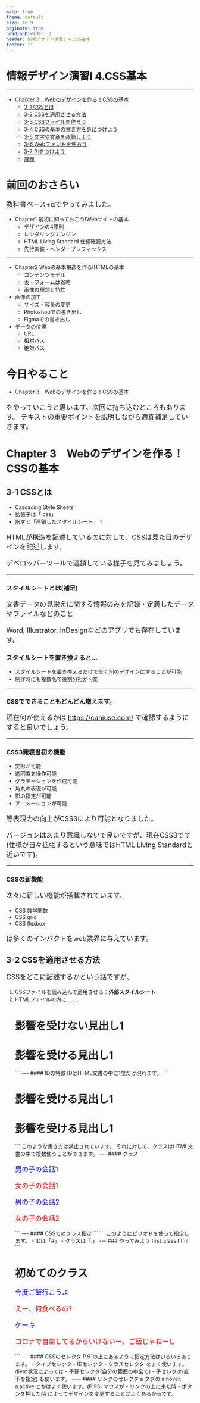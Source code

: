 ```yaml
---
marp: true
theme: default
size: 16:9
paginate: true
headingDivider: 2
header: 情報デザイン演習I 4.CSS基本
footer: ""
---
```


# 情報デザイン演習I 4.CSS基本<!-- omit in toc -->

---

- [Chapter 3　Webのデザインを作る！CSSの基本](#chapter-3webのデザインを作るcssの基本)
  - [3-1 CSSとは](#3-1-cssとは)
  - [3-2 CSSを適用させる方法](#3-2-cssを適用させる方法)
  - [3-3 CSSファイルを作ろう](#3-3-cssファイルを作ろう)
  - [3-4 CSSの基本の書き方を身につけよう](#3-4-cssの基本の書き方を身につけよう)
  - [3-5 文字や文章を装飾しよう](#3-5-文字や文章を装飾しよう)
  - [3-6 Webフォントを使おう](#3-6-webフォントを使おう)
  - [3-7 色をつけよう](#3-7-色をつけよう)
  - [課題](#課題)



# 前回のおさらい<!-- omit in toc -->
教科書ベース+αでやってみました。
- Chapter1 最初に知っておこう!Webサイトの基本
  - デザインの4原則
  - レンダリングエンジン
  - HTML Living Standard 仕様確認方法
  - 先行実装・ベンダープレフィックス

---
- Chapter2 Webの基本構造を作る!HTMLの基本
  - コンテンツモデル
  - 表・フォームは省略
  - 画像の種類と特性
- 画像の加工
  - サイズ・容量の変更
  - Photoshopでの書き出し
  - Figmaでの書き出し
- データの位置
  - URL
  - 相対パス
  - 絶対パス

# 今日やること<!-- omit in toc -->
- Chapter 3　Webのデザインを作る！CSSの基本

をやっていこうと思います。次回に持ち込むところもあります。
テキストの重要ポイントを説明しながら適宜補足していきます。

# Chapter 3　Webのデザインを作る！CSSの基本

## 3-1 CSSとは
- Cascading Style Sheets
- 拡張子は「.css」
- 訳すと「連鎖したスタイルシート」？

HTMLが構造を記述しているのに対して、CSSは見た目のデザインを記述します。

デベロッパーツールで連鎖している様子を見てみましょう。

---
### スタイルシートとは(補足)<!-- omit in toc -->
文書データの見栄えに関する情報のみを記録・定義したデータやファイルなどのこと

Word, Illustrator, InDesignなどのアプリでも存在しています。

### スタイルシートを置き換えると...<!-- omit in toc -->
- スタイルシートを置き換えるだけで全く別のデザインにすることが可能
- 制作時にも複数名で役割分担が可能

---
### CSSでできることもどんどん増えます。<!-- omit in toc -->

現在何が使えるかは
https://caniuse.com/
で確認するようにすると良いでしょう。

---
### CSS3発表当初の機能<!-- omit in toc -->
- 変形が可能
- 透明度を操作可能
- グラデーションを作成可能
- 角丸の表現が可能
- 影の指定が可能
- アニメーションが可能

等表現力の向上がCSS3により可能となりました。

バージョンはあまり意識しないで良いですが、現在CSS3です(仕様が日々拡張するという意味ではHTML Living Standardと近いです)。

---
### CSSの新機能<!-- omit in toc -->

次々に新しい機能が搭載されています。

- CSS 数学関数
- CSS grid
- CSS flexbox

は多くのインパクトをweb業界に与えています。

## 3-2 CSSを適用させる方法
CSSをどこに記述するかという話ですが、
1. CSSファイルを読み込んで適用させる：**外部スタイルシート**
2. HTMLファイルの<head>内に<style>タグで指定する：**内部スタイルシート**
3. HTMLタグの中にstyle属性を指定する：**インラインCSS**

と3つ記載あるので、まずは試してみましょう。

---
### やってみよう<!-- omit in toc -->
1. VSCを開いて、ID_ROOTが開かれていることを確認
2. 今日の作業フォルダ**ID_04**を作成,その中に**c3-02**フォルダを作成
3. 03-02の中にc3-02-1.htmlを作成して、P.89を入力
4. 同じくstyle.cssを作成して

```
h1 {
   color: red;
}
p {
   font-size: 18px;
}
```
5. c3-02-2.htmlを作成してP.90を入力
6. c3-03-3.htmlを作成してP.91を入力

どのhtmlも同じように見えますか？

---
### どれ使うの？<!-- omit in toc -->
結論から言えば、
> cssの記述には「1. CSSファイルを読み込んで適用させる」を使いましょう。

ちょっとした実験などをするときに2を、3はよっぽどの理由がない限り使いません。

理由としては、
> 複数ページのデザインを一括で変更したいから

となります。

## 3-3 CSSファイルを作ろう
1. **ID_04**に**c3-03**フォルダを作成
2. その中にstyle.cssを作成してP.92を記述
3. **c3-03**に**c-03-2.html**を作成してP.93を記述
4. Live Serverで見てみよう。

## 3-4 CSSの基本の書き方を身につけよう
セレクタ・プロパティ・値の3つを組み合わせて記述します。
```
セレクタ {
   プロパティ1: 値1;
   プロパティ2: 値2;
}
```
のように書いていきます。「:」とその後のスペース、「;」を間違えないように。
- セレクタ：どこの要素の
- プロパティ：何を
- 値：これにしてください

という感じです。

---
### 書くときのルール<!-- omit in toc -->
- 改行、最初は入れておきましょう(省略可能)
- 半角英数字で書く
- 小文字を使おう
- 複数のセレクタに指定するときは、「,」で区切ります。
- 単位は「px」「%」「rem」あたりから覚えよう。(本当は色々あります)

---
### divタグ<!-- omit in toc -->
P.96の下に記載があるので、説明します。
デザイン的な表現をアシストするためのタグです。

---
### やってみよう<!-- omit in toc -->
1. **ID_04**に**c3-04**フォルダを作成
2. その中にstyle.cssを作成しよう(p.96右)
3. c3-04-1.htmlを作成して、bodyタグの中に(p.96左)をかこう。style.cssにリンクを忘れずに。

---
### 答え<!-- omit in toc -->
style.cssはそのままでいいですが、c3-04-1.htmlは
```
<!DOCTYPE html>
<html>
   <head>
      <meta charset="UTF-8">
      <title>c3-04-1</title>
      <link rel="stylesheet" href="style.css">
   </head>
   <body>
      <div>
         <p>まんまる子猫</p>
      </div>
      <p>のんびり子猫</p>
   </body>
</html>
```

この教科書いきなり省くなぁ...

---
### 要素の中の要素を指定するセレクタ<!-- omit in toc -->
```
div p {
   color: red;
}
```
だと、divタグの中にあるpタグとなります。

```
div, p{
   color: red;
}
```
だと、divタグとpタグに指定するでしたね。

あとでもう少しやりますが、一応セレクタチートシート貼っておきます。
- [CSSセレクタのチートシート](https://webliker.info/css-selector-cheat-sheet/)

---
### 覚えなくていいよ<!-- omit in toc -->
色々なことを教えていきますが、
> こんなことできるんだ

ということを知っておけばいいです。
あとは、必要な時に、「チートシート」でググりましょう。

次から始まるプロパティも同様です。覚えるではなく、何を制御できるかを知っておきましょう。



## 3-5 文字や文章を装飾しよう

### 文字の大きさを変える「font-size」<!-- omit in toc -->
単位について実験してみましょう。

**この後、htmlファイルはbodyタグの中しか記載しないことにします。**(教科書がそうなんだもん)

style.cssへのリンクを忘れずに。

この意味わかるかな？

---
### やってみよう<!-- omit in toc -->
1. **ID_04**に**c3-05**フォルダを作成
2. その中にstyle.cssを作成しよう(p.97)
3. c3-05-1.htmlを作成して

```
<h1>猫の一日</h1>
<h2>ひたすら寝ています</h2>
<p>猫は毎日12〜16時間は睡眠を取ると言われています。
ただし、熟睡している時間は意外と少なく、ほとんどが浅い眠りです。
物音がするとすぐ目を覚ますのはそのせいなんですね。</p>
```

文字の大きさが変わる理由が単位とともに理解できるでしょうか？
デベロッパーツールも使ってみましょう。

---
### 適切な文字サイズは？<!-- omit in toc -->
- 本文は14~18px程度が一般的
- 文字サイズのバリエーションは増やしすぎないようにしましょう。
  
---
### 見出しとジャンプ率<!-- omit in toc -->
- 見出しと本文の文字サイズの比率を**ジャンプ率**と呼びます。
- 高いと躍動的で楽しい雰囲気
- 低いと上品で落ち着いた雰囲気

---
### フォントの種類を変える「font-family」<!-- omit in toc -->
この辺から、「こんなことができるよ」なので、説明にして演習はパスします。

と、Windows, Macともにインストール済みのデバイスフォントは同じフォントが少ないので結局、無難な組み合わせを

- [【2023年版】font-familyの正しい指定方法・タイプ別おすすめフォント設定例](https://willcloud.jp/knowhow/font-family/)
- [2024年に最適なfont-familyの書き方](https://ics.media/entry/200317/)
- [2025年に最適なfont-familyの書き方](https://ics.media/entry/200317/)

などで調べることになります。(おすすめのfont-family設定例)

どうしても素敵なフォントを利用する場合には3-6 Webフォントを使うことになりますが、表示に時間がかかってしまうデメリットがあります。

---
### (脱線) OSのフォント管理
- Macでは「Font Book」というアプリでフォントを管理します。
- Winでは「設定 - 個人用設定 - フォント」から一覧を閲覧でき、追加したい場合はフォントファイルを右クリックして「インストール」とするみたいです。

いずれにしても、個人のPCにフォントがあっても、他の環境では入っていないため、HP作成時にはこの管理方法はしません。(3-6 Webフォントで説明)


---
### 文字の太さを変えよう「font-weight」<!-- omit in toc -->
フォントによりますが、
- lighter
- normal
- bold
- bolder

等と太さを変更させることができます。

---
### 行の高さを変えよう「line-height」<!-- omit in toc -->
行間を変えることができます。

---
### 文章を揃えよう「text-align」<!-- omit in toc -->
- left
- right
- center
- justify(両端揃え)

wordでもありますね。centerの使いすぎに注意しましょう。

## 3-6 Webフォントを使おう
- 従来はコンピュータにインストールされていないフォントは表示できなかった(違うものに置き換えられた)ため、デザインするには画像にするしかなかった。
- 画像にすると、検索性などで不利
- Web上のフォントを利用することができるようになった。

---
### やってみよう<!-- omit in toc -->
1. [Google Fonts](https://fonts.google.com/)に行ってみよう
2. FilterのLanguageから「Japanese」
3. 「M plus rounded 1c」を検索してみよう
4. クリックすると、複数の太さのものが表示される
5. GetFontをクリック
6. GetEmbededCodeをクリック
7. 文字の太さで使いたいのを「Change styles」で選択
8. headタグ内のcssをリンクしている場所より上に「Embed code in the <head> of your html」をコピー
9. cssに「M PLUS Rounded 1c: CSS classes」をコピー



<!-- 2023 ver
5. 右の「Select *******」のところをいくつかクリック
6. 右のlinkの下のをhtmlのheadタグの中にコピペ(style.cssをリンクしているのより上に)
7. cssには「CSS rules to specify families」を指定
-->
---
### サンプル
これで、クラス指定でフォント指定ができるようになります。
```html
<p class="m-plus-rounded-1c-medium">はろー</p>
```

もちろんcssを参考にして、他の要素を装飾しても構いません。

```css
h1 {
   font-family: "M PLUS Rounded 1c", sans-serif;
   font-weight: 900;
   font-style: normal;
}
```


---
### linkされるCSSファイルの順番<!-- omit in toc -->
コピペして利用できるのは便利ですが、順番が非常に大事です。

ここでコピペしてきたのはWebフォントを利用する準備ですので、必ず

> style.cssをリンクした行より前にhtmlを置く必要がある

ということになります。

## 3-7 色をつけよう

---
### 色の指定方法<!-- omit in toc -->
1. カラーコード
2. RGB,HSL値
3. 色の名前

で指定します。1,3が一般的かな...
2は半透明にしたい時くらいだと思います。

---
### カラーコード<!-- omit in toc -->
HTMLでは基本的には16進数を使ってRGBの数値を指定して色を表現します.
#8800ffとは「#」が16進数で表すよ、という宣言で

- 88 R(Red)の値
- 00 G(Green)の値
- ff B(Blue)の値

16進数では0,1,2,3,4,5,6,7,8,9,a,b,c,d,e,fの16個の文字を使って数字を表す方法で、

- #000000 黒
- #ffffff 白

となります。Photoshop,Illustratorの色表記からも選べますし、Googleで**カラーピッカー**とググっても出てきます。

同じ値が続くとき、3桁に省略できることも知っておきましょう(例えば#ffffff -> #fff)

---
### 色の名前<!-- omit in toc -->
- [原色大辞典](https://www.colordic.org/)
- [WEBカラー見本一覧（基本色、セーフカラー）](https://note.cman.jp/color/base_color.cgi)

等から選びましょう。

---
### RGB値・HSL値<!-- omit in toc -->
透明度の指定にはこの辺を扱う必要があります。HSLでは直感的に色を指定することが可能となります。
#### RGB<!-- omit in toc -->
「rgb(255, 42, 53);」「rgba(255, 42, 53, 0.5);」のように指定。
透過度も指定できる

#### HSL<!-- omit in toc -->
「hsl(0, 100%, 100%);」「hsla(0, 100%, 100%, 0.5);」のように指定。
透過度も指定できる

---
### 文字に色をつけよう「color」<!-- omit in toc -->
これまでにも利用しましたね。よく使います。

---
### 背景に色をつけよう「background-color」<!-- omit in toc -->
htmlの要素の背景に色をつけることが可能となります。

---
### P.110〜P.131<!-- omit in toc -->
ざっとみていきましょう。

3-8 ~ 3-10に当たります。

3-10は必要になった時に、調べて使いましょう。

---
### コメントアウト(P.139)<!-- omit in toc -->
HTMLでは
```HTML
<!-- ここが無視される -->
```
CSSでは
```CSS
/* ここが無視される */
```
とちょっと表記が違いますが、メモなど残すのに便利です。

## 課題

今日は3-10までやりました。

P.97から131ページで紹介されたCSSプロパティを使ってみよう

kadaiというフォルダを作って
kadai.html
style.css
を作成して、そこで自由に記述してみましょう。

kadaiフォルダを圧縮して、NASに提出してください。

<!--


### このくらいで4回目は終わりでいいかな...
時間あったら、なんか課題出すか、または、ID,クラスについて説明します。

今後の予定

3-8(背景)ってそんなに要らなくない？
3-9,3-10,3-11大事　BOXモデルとは明記されてない
3-12(list-style)ってそんなに要らなくない？
3-13 超大事 ID,class
3-14 flexbox, css grid
3-15でリセットCSSか

5回目で3-9,3-10,3-11,  3-13,  3-15,
6回目でセマンティックコーディング(html5 outlinerとか)
7回目で3-14

---
### ここから
去年のID,クラスの説明資料です(時間なかったら来週)


---
### CSSの基本文法を理解する
P.90に戻りましょう。

プロパティ 値については説明しました。

セレクタという概念があります。
先ほど、h1 というセレクタ を用いましたが、ここをクリアするには「ID」「クラス」という概念が必要になってきます。

---
#### ID
前回、「同じページ内のリンクを指定」(P.60) で ID を設定しましたね。 そして、#をつけてリンクすることを確認しました。

これと同じでCSSでも次のように指定できます

```
<style>
   h1#s1{
      color: #8800ff;
   }
</style>
...
...
<h1>影響を受けない見出し1</h1>
<h1 id="s1">影響を受ける見出し1</h1>
```

---
#### IDの特徴
IDはHTML文書の中に1度だけ現れます。

```
<h1 id="s1">影響を受ける見出し1</h1>
<h1 id="s1">影響を受ける見出し1</h1>
```
このような書き方は禁止されています。

それに対して、クラスはHTML文書の中で複数使うことができます。

---
#### クラス
```
<p class="boy">男の子の会話1</p>
<p class="girl">女の子の会話1</p>
<p class="boy">男の子の会話2</p>
<p class="girl">女の子の会話2</p>
```

---
#### CSSでのクラス指定
```
<style>
  p.boy{
    color: blue;
  }
  p.girl{
    color: red;
}
</style>
```
このようにピリオドを使って指定します。

- IDは「#」
- クラスは「.」

---
### やってみよう first_class.html
```
<!DOCTYPE html>
<html>
<head>
   <meta charset="utf-8">
   <title>初めてのクラス</title>
   <style>
      p.boy{
         color: blue;
      }
      p.girl{
         color: red; 
      }
   </style>
</head>
<body>
   <div>
      <h1>初めてのクラス</h1>
      <p class="boy">今度ご飯行こうよ</p>
      <p class="girl">えー、何食べるの?</p>
      <p class="boy">ケーキ</p>
      <p class="girl">コロナで自粛してるからいけないー。ご飯じゃねーし</p>
   </div>
</body>
</html>
```
---
#### CSSのセレクタ
P.91の上にあるように指定方法はいろいろあります。

- タイプセレクタ
- IDセレクタ
- クラスセレクタ

をよく使います。divの状況によっては
- 子孫セレクタ(自分の範囲の中全て)
- 子セレクタ(直下を指定)

も使います。

----
#### リンクのセレクタ
a タグの a:hover, a:active とかはよく使います。(P.93)

マウスが
- リンクの上に来た時
- ボタンを押した時

によってデザインを変更することがよくあるからです。

<!--
## Chapter03-02 CSSを記述する場所とCSSの検証について

---
### CSSを記述する場所(P.88-)
さっきやりましたね。

3種類あることを確認しましょう。(P.95上)

---
#### @import
サイトが大きくなると、CSSファイルを分割したくなることがあります。

そんな時には、
```
@import url();
```
などをCSSの冒頭に書くことで分割することができます。

---
#### 検証
HTML や CSS はエラーが多少あってもたまたまうまく動作することがあります。バリデーションサービスがあるということを押さえておきましょう。(P.95)

ただ、CSSは進化が早いため、警告が多く出る傾向に現在はありま

[CSS Validation Service](https://jigsaw.w3.org/css-validator/validator.html)

---
#### 実習課題06(P.97)
やってみましょう。
- https://www.scc-kk.co.jp/scc-books/b-408.html からダウンロードしましょう (前回してますね)。
- Chapter3のTraining6を「ID04」にコピーしましょう。
- Sample-06-Complete.html,Sample-06-Complete.css を削除しましょう。
- Sample-06.htmlから2つのファイルを作成して、正しくCSSファイルにリンクを貼ってみましょう。


## Chapter03-03 CSSの「継承」と「ボックスモデル」の考え方

---
### カスケーティングスタイルシートとは(P.99)
先ほども「連結した」について説明しましたが、テキストで抑えておきましょう。


---
#### やってみよう cascading.html
```
<!DOCTYPE html>
<html>
<head>
   <meta charset="UTF-8">
   <title>継承の確認</title>
</head>
<body>
   <p>
      富士山は<em>日本で一番高い</em>山です
   </p>
</body>
</html>
```

---
#### headタグ内に追加しよう
```
   <style>
      body {
         font-size:24px;
      }
      p{
         color: #888888;
      }
      em {
         color: #ff0000;
      }
   </style>
```

---
#### どうなるか？
##### 富士山は・山です
bodyを継承し「font-size:24px;」が設定され、pで定義された 「color:#888888;」となっている

##### 日本で一番高い
bodyを継承し「font-size:24px;」が設定され、pで定義された 「color:#888888;」 となっているが、em の「color:#ff0000;」の方に上書きされている。

---
#### Chromeのデベロッパーツールで確認しよう
- 表示 - 開発/管理 - デベロッパーツール(Option+Command+I)で表示させて、
- ElementsのStyle

を確認してみましょう。

- Elements で「<p>」を選ぶと Styles で「Inherited from body」として
24px が継承されているのがわかります。
- Elements で「<em> 日本で一番高い </em>」のところを選択すると、 Styles で「Inherited from p」と書いてありますが、打ち消しされてい て、em の設定に上書きされていることがわかります。

---
#### 継承理解できたかな？
- 基本的には、上位の要素のスタイルが下位に引き継がれますが、下位で上書きできることがわかったでしょうか?
- これが、CSS(Cascading Style Sheet)...”連鎖する”スタイルシート、の意味となります。
- 下位の要素で指定された CSS の方が有効となり、以前の部分の指定は打ち消されます。


CSSファイルのどこで書いたかは関係なく、要素の上位・下位という関係性に影響があることを抑えておきましょう。

_ただし、同じセレクタで2度指定した場合には2回目が有効となります。_

---
### CSSボックスモデルとは？(P.100)

---
#### CSSにおける要素とそのデザインに関する考え方
CSS では全ての要素にボックス (箱) を想定します。そして、箱の 
- コンテンツの大きさ
- 箱の内側の余白
- 箱の枠線 (境界線)
- 箱の外側の余白

という概念を持ちます。

---
![](img/Boxmodel-detail.png)

---
#### ボックスモデルのプロパティ
##### コンテンツの大きさ
height,width
##### 箱の内側の余白
padding 
##### 箱の枠線(境界線)
border 
##### 箱の外側の余白
margin 

---
#### ボックスモデルの確認
デベロッパーツールを利用するとどの様にボックスモデルが設定されているか確認することができます。
これは、CSS を作成する時には非常に重要となります。

CSSでは
- 文字の色やフォントサイズを指定すること

ももちろん大事ですが
- 要素をどのようにレイアウトするか

が非常に大事だからです。

---
#### 読み方
読みづらいので...
- [width](https://www.google.com/search?q=%E7%99%BA%E9%9F%B3+width)
- [height](https://www.google.com/search?q=%E7%99%BA%E9%9F%B3+height)

---
#### box-sizing
ボックスモデルの便利さに関しては、次回以降やっていきますが、CSS制作者にとって、少しめんどくさいものでもありました。そのため、width,heightの定義を少し変えるやり方が出てきました。(P.249)

- box-sizing: content-box;
paddingとborderの値をwidth,heightに含まない方法
- box-sizing: border-box;
paddingとborderの値をwidth,heightに含む方法

ある、ということだけ覚えておきましょう。

---
#### 実習課題07
P.100から少しおさらいしてから

実習課題No.07に取り組みましょう。


## Chapter03-04 ブラウザーのデフォルトCSS

---
### まずはやってみよう
- 「ID_04」の中に「layout.html」「layout.css」というファイルを作成しよう
- bodyタグの中にheaderタグ・mainタグ・footerタグを配置しよう
- layout.htmlからlayout.cssにリンクしよう
- それぞれ以下のように設定してみよう
  - header 高さ:100px, 背景色: red;
  - main   高さ:400px, 背景色: green;
  - footer 高さ:50px, 背景色： blue;

背景色は次のように設定してみよう
```
background-color: red;
```

---
#### layout.html
```
<!DOCTYPE html>
<html>
<head>
   <meta charset="UTF-8">
   <title>レイアウト</title>
   <link rel="stylesheet" type="text/css" href="layout.css">
</head>
<body>
   <header>
      ヘッダー部分
   </header>
   <main>
      コンテンツ部分
   </main>
   <footer>
      フッター部分
   </footer>
</body>
</html>
```

---
#### layout.css
```
header{
   height: 100px;
   background-color: red;
}
main {
   height: 400px;
   background-color: green;
}
footer {
   height:50px;
   background-color: blue;
}
```

---
#### なんか隙間があるね...
簡単なレイアウトをしてみたわけだが、
なんか隙間があるね。

デベロッパーツールでなぜ隙間ができるのか原因を調べてみよう。

---
#### borderのmargin
8になってるかな？

これを治すにはどうすれば良いだろう？

----
#### layout.cssに追加
```
body {
   margin: 0px;
}
```

---
#### あれ？
元々のmargin:8px;って誰が指定したんだろう？

これが、デフォルトCSSと呼ばれるもので、

> ブラウザが元々持っているCSS

となります。

レンダリングエンジンによって,別々のCSSが元から定義されていることになります。よって、ブラウザによって見え方がバラバラになってしまいます。

これを回避するために
- リセットCSS
- ノーマライズCSS

という考え方が出てきました。

---
#### リセットCSS/ノーマライズCSS
##### リセットCSS
とりあえず一度全部ゼロに設定して、全てのブラウザで同じように見えることを保証した上で、上書きしてデザインしていこう、という考え方
##### ノーマライズCSS
見出しフォントの大きさなどデフォルトCSSを残しながらもブラウザの差異をなくしていこうという考え方

教科書に掲載のものを利用しても問題はありませんが、
この辺は時代と共に進化する技術ですので「リセットCSS 2022」等とググって新しいものを取り入れていきましょう。


Chapter3の01-07までとりあえず触れましたね。
Chapter08は時間があれば...背景画像についてのCSSの説明なので知りたい時に見れば構いません。

というわけで、P.136まで終わったものとします。

余裕がある人は実習課題09,10,11もやってみましょう。
わからない人は質問受け付けます。


## 終わり

ID_04を圧縮したzipファイルをmanabaに提出してください。


-->